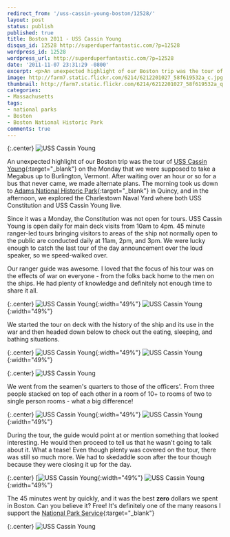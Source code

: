 ```yaml
---
redirect_from: '/uss-cassin-young-boston/12528/'
layout: post
status: publish
published: true
title: Boston 2011 - USS Cassin Young
disqus_id: 12528 http://superduperfantastic.com/?p=12528
wordpress_id: 12528
wordpress_url: http://superduperfantastic.com/?p=12528
date: '2011-11-07 23:31:29 -0800'
excerpt: <p>An unexpected highlight of our Boston trip was the tour of USS Cassin Young on the Monday that we were supposed to take a Megabus up to Burlington, Vermont...</p>
image: http://farm7.static.flickr.com/6214/6212201027_58f619532a_c.jpg
thumbnail: http://farm7.static.flickr.com/6214/6212201027_58f619532a_q.jpg
categories:
- Massachusetts
tags:
- national parks
- Boston
- Boston National Historic Park
comments: true
---
```

{:.center}
![USS Cassin Young](http://farm7.static.flickr.com/6214/6212201027_58f619532a_b.jpg)

An unexpected highlight of our Boston trip was the tour of [USS Cassin Young](https://www.nps.gov/bost/learn/historyculture/usscassinyoung.htm){:target="_blank"} on the Monday that we were supposed to take a Megabus up to Burlington, Vermont. After waiting over an hour or so for a bus that never came, we made alternate plans. The morning took us down to [Adams National Historic Park](http://www.nps.gov/bost/historyculture/usscassinyoung.htm){:target="_blank"} in Quincy, and in the afternoon, we explored the Charlestown Naval Yard where both USS Constitution and USS Cassin Young live.

Since it was a Monday, the Constitution was not open for tours. USS Cassin Young is open daily for main deck visits from 10am to 4pm. 45 minute ranger-led tours bringing visitors to areas of the ship not normally open to the public are conducted daily at 11am, 2pm, and 3pm. We were lucky enough to catch the last tour of the day announcement over the loud speaker, so we speed-walked over.

Our ranger guide was awesome. I loved that the focus of his tour was on the effects of war on everyone - from the folks back home to the men on the ships. He had plenty of knowledge and definitely not enough time to share it all.

{:.center}
![USS Cassin Young](http://farm7.static.flickr.com/6225/6229382998_a60f7cdfd1.jpg){:width="49%"} ![USS Cassin Young](http://farm7.static.flickr.com/6059/6229383150_3fccaf6057.jpg){:width="49%"} 

We started the tour on deck with the history of the ship and its use in the war and then headed down below to check out the eating, sleeping, and bathing situations.

{:.center}
![USS Cassin Young](http://farm7.static.flickr.com/6099/6229383310_731dd84bd5.jpg){:width="49%"} ![USS Cassin Young](http://farm7.static.flickr.com/6104/6229384416_8e444105ff.jpg){:width="49%"}

{:.center}
![USS Cassin Young](http://farm7.static.flickr.com/6176/6229384562_89da64306a_b.jpg)

We went from the seamen's quarters to those of the officers'. From three people stacked on top of each other in a room of 10+ to rooms of two to single person rooms - what a big difference!

{:.center}
![USS Cassin Young](http://farm7.static.flickr.com/6233/6228868211_ed973c7fa6.jpg){:width="49%"} ![USS Cassin Young](http://farm7.static.flickr.com/6173/6228868379_8bae7d08f5.jpg){:width="49%"}

During the tour, the guide would point at or mention something that looked interesting. He would then proceed to tell us that he wasn't going to talk about it. What a tease! Even though plenty was covered on the tour, there was still so much more. We had to skedaddle soon after the tour though because they were closing it up for the day.

{:.center}
[![USS Cassin Young](http://farm7.static.flickr.com/6100/6228868061_e72fc04465.jpg){:width="49%"} ![USS Cassin Young](http://farm7.static.flickr.com/6232/6229385424_a408f01e57.jpg){:width="49%"}

The 45 minutes went by quickly, and it was the best **zero** dollars we spent in Boston. Can you believe it? Free! It's definitely one of the many reasons I support the [National Park Service](http://www.nps.gov/index.htm){:target="_blank"}

{:.center}
![USS Cassin Young](http://farm7.static.flickr.com/6092/6228868767_6923377ee4_b.jpg)